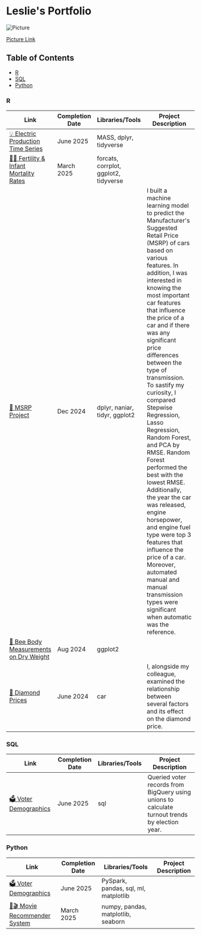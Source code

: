 # Leslie's Portfolio
![Picture](https://media.istockphoto.com/id/1164538944/vector/woman-with-laptop-studying-or-working-concept-table-with-books-lamp-coffee-cup-vector.jpg?s=612x612&w=0&k=20&c=VhUj_AZoUnilUKdRessjsK6JQUjXCfum7RQyuzOr6_0=)

[Picture Link](https://www.istockphoto.com/illustrations/woman-computer)

## Table of Contents
- [R](https://github.com/lescer3/Portfolio/blob/main/README.md#r)
- [SQL](https://github.com/lescer3/Portfolio/blob/main/README.md#sql)
- [Python](https://github.com/lescer3/Portfolio/blob/main/README.md#Python) 

### R
| Link | Completion Date | Libraries/Tools | Project Description |
| ---- | ----------------| ----------------| ------------------- |
| [💡 Electric Production Time Series](https://github.com/lescer3/Time-Series/tree/main/Electric_Production) | June 2025 | MASS, dplyr, tidyverse | |
| [👶🏼 Fertility & Infant Mortality Rates](https://github.com/lescer3/PSTAT100-final/blob/main/final_project.pdf) | March 2025 | forcats, corrplot, ggplot2, tidyverse |
| [🚙 MSRP Project](https://github.com/lescer3/MSRP-Project) | Dec 2024 | dplyr, naniar, tidyr, ggplot2 | I built a machine learning model to predict the Manufacturer's Suggested Retail Price (MSRP) of cars based on various features. In addition, I was interested in knowing the most important car features that influence the price of a car and if there was any significant price differences between the type of transmission. To sastify my curiosity, I compared Stepwise Regression, Lasso Regression, Random Forest, and PCA by RMSE. Random Forest performed the best with the lowest RMSE. Additionally, the year the car was released, engine horsepower, and engine fuel type were top 3 features that influence the price of a car. Moreover, automated manual and manual transmission types were significant when automatic was the reference. |
| [🐝 Bee Body Measurements on Dry Weight](https://github.com/lescer3/Impact-of-Body-Measurements-on-Dry-Weight) | Aug 2024 | ggplot2 | |
| [💎 Diamond Prices](https://github.com/lescer3/Diamond-Prices) | June 2024 | car  | I, alongside my colleague, examined the relationship between several factors and its effect on the diamond price. |


### SQL
| Link | Completion Date | Libraries/Tools | Project Description |
| ---- | ----------------| ----------------| ------------------- |
| [🗳️ Voter Demographics](https://github.com/lescer3/Voter-Demographics/blob/main/FinalProject_1.3.sql) | June 2025 | sql | Queried voter records from BigQuery using unions to calculate turnout trends by election year.|

### Python
| Link | Completion Date | Libraries/Tools | Project Description |
| ---- | ----------------| ----------------| ------------------- |
| [🗳️ Voter Demographics](https://github.com/lescer3/Voter-Demographics/blob/main/Python/Final_Project%20(1).ipynb) | June 2025 | PySpark, pandas, sql, ml, matplotlib | |
| [🍿🎬 Movie Recommender System](https://github.com/lescer3/Pstat134-Movie-Recommender-System/blob/main/results/Movie%20Recommender%20System%20Project.pdf) | March 2025 | numpy, pandas, matplotlib, seaborn| |
